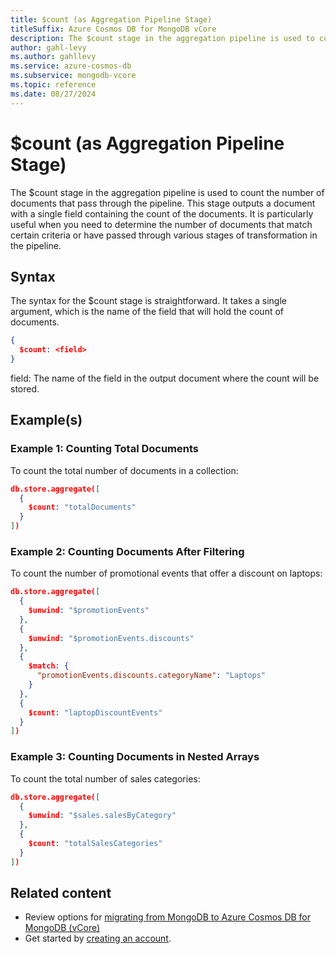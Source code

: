 ```yaml
---
title: $count (as Aggregation Pipeline Stage)
titleSuffix: Azure Cosmos DB for MongoDB vCore
description: The $count stage in the aggregation pipeline is used to count the number of documents that pass through the pipeline.
author: gahl-levy
ms.author: gahllevy
ms.service: azure-cosmos-db
ms.subservice: mongodb-vcore
ms.topic: reference
ms.date: 08/27/2024
---
```


# $count (as Aggregation Pipeline Stage)
The $count stage in the aggregation pipeline is used to count the number of documents that pass through the pipeline. This stage outputs a document with a single field containing the count of the documents. It is particularly useful when you need to determine the number of documents that match certain criteria or have passed through various stages of transformation in the pipeline.

## Syntax
The syntax for the $count stage is straightforward. It takes a single argument, which is the name of the field that will hold the count of documents.

```json
{
  $count: <field>
}
```

field: The name of the field in the output document where the count will be stored.

## Example(s)
### Example 1: Counting Total Documents
To count the total number of documents in a collection:

```json
db.store.aggregate([
  {
    $count: "totalDocuments"
  }
])
```

### Example 2: Counting Documents After Filtering
To count the number of promotional events that offer a discount on laptops:

```json
db.store.aggregate([
  {
    $unwind: "$promotionEvents"
  },
  {
    $unwind: "$promotionEvents.discounts"
  },
  {
    $match: {
      "promotionEvents.discounts.categoryName": "Laptops"
    }
  },
  {
    $count: "laptopDiscountEvents"
  }
])
```

### Example 3: Counting Documents in Nested Arrays
To count the total number of sales categories:

```json
db.store.aggregate([
  {
    $unwind: "$sales.salesByCategory"
  },
  {
    $count: "totalSalesCategories"
  }
])
```

## Related content

- Review options for [migrating from MongoDB to Azure Cosmos DB for MongoDB (vCore)](../../migration-options.md)
- Get started by [creating an account](../../quickstart-portal.md).